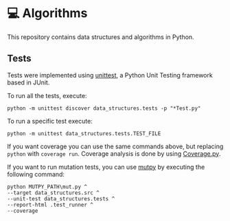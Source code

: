 # :computer: Algorithms

This repository contains data structures and algorithms in Python. 

## Tests

Tests were implemented using [unittest](https://docs.python.org/2/library/unittest.html), a Python Unit Testing framework based in JUnit.

To run all the tests, execute:

```batch
python -m unittest discover data_structures.tests -p "*Test.py"
```

To run a specific test execute:

```batch
python -m unittest data_structures.tests.TEST_FILE
```

If you want coverage you can use the same commands above, but replacing `python` with `coverage run`. Coverage analysis is done by using [Coverage.py](https://coverage.readthedocs.io/).

If you want to run mutation tests, you can use [mutpy](https://github.com/mutpy/mutpy) by executing the following command:

```batch
python MUTPY_PATH\mut.py ^
--target data_structures.src ^
--unit-test data_structures.tests ^
--report-html .test_runner ^
--coverage
```
